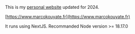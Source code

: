 This is my [personal website](https://www.marcokouyate.fr) updated for 2024.

[https://www.marcokouyate.fr](https://www.marcokouyate.fr)

It runs using NextJS.
Recommanded Node version >= 18.17.0
